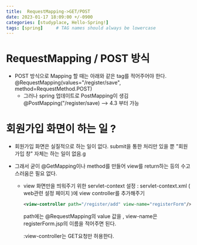 ```yaml
---
title:  RequestMapping->GET/POST
date: 2023-01-17 18:09:00 +/-0900
categories: [studyplace, Hello-Spring!]
tags: [spring]     # TAG names should always be lowercase
---
```



# RequestMapping / POST 방식

- POST 방식으로 Mapping 할 때는  아래와 같은 tag를 적어주어야 한다.
    @RequestMapping(values="/register/save", method=RequestMethod.POST)
    - 그러나 spring 업데이트로 PostMapping이 생김
        @PostMapping("/register/save) --> 4.3 부터 가능

# 회원가입 화면이 하는 일 ?

- 회원가입 화면은 실질적으로 하는 일이 없다.  submit을 통한 처리만 있을 뿐 "회원 가입 창" 자체는 하는 일이 없음.g
- 그래서 굳이 @GetMapping이나 method를 만들어 view를 return하는 등의 수고스러움은 필요 없다.

    - view 화면만을 띄워주기 위한 servlet-context 설정
        : servlet-context.xml ( web관련 설정 페이지 )에 view controller를 추가해주기

        ```xml
        <view-controller path="/register/add" view-name="registerForm"/>
        ```

        path에는 @RequestMapping의 value 값을 , view-name은 registerForm.jsp의 이름을 적어주면 된다. 

        :view-controller는 GET요청만 허용한다.